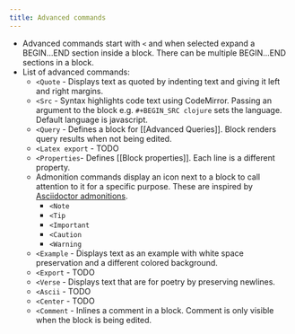 ```yaml
---
title: Advanced commands
---
```


- Advanced commands start with `<` and when selected expand a BEGIN...END section inside a block. There can be multiple BEGIN...END sections in a block.
- List of advanced commands:
    - `<Quote` - Displays text as quoted by indenting text and giving it left and right margins.
    - `<Src` - Syntax highlights code text using CodeMirror. Passing an argument to the block e.g. `#+BEGIN_SRC clojure` sets the language. Default language is javascript.
    - `<Query` - Defines a block for [[Advanced Queries]]. Block renders query results when not being edited.
    - `<Latex export` - TODO
    - `<Properties`- Defines [[Block properties]]. Each line is a different property.
    - Admonition commands display an icon next to a block to call attention to it for a specific purpose. These are inspired by [Asciidoctor admonitions](https://asciidoctor.org/docs/user-manual/#admonition).
        - `<Note`
        - `<Tip`
        - `<Important`
        - `<Caution`
        - `<Warning`
    - `<Example` - Displays text as an example with white space preservation and a different colored background.
    - `<Export` - TODO
    - `<Verse` - Displays text that are for poetry by preserving newlines.
    - `<Ascii` - TODO
    - `<Center` - TODO
    - `<Comment` - Inlines a comment in a block. Comment is only visible when the block is being edited.
